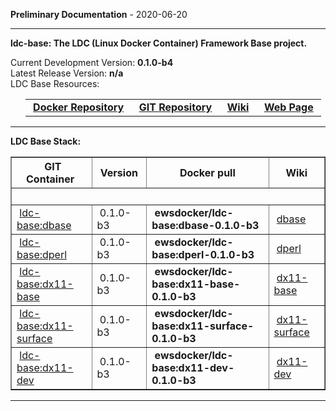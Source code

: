 
__Preliminary Documentation__ - 2020-06-20
____  
__ldc-base: The LDC (Linux Docker Container) Framework Base project.__  

Current Development Version: __0.1.0-b4__  
Latest Release Version: __n/a__  
LDC Base Resources:  

<ul>
  <table>
    <tr>
      <td>&nbsp;<a href="https://hub.docker.com/repository/docker/ewsdocker/ldc-base"><b>Docker Repository</b></a>&nbsp;</td>
      <td>&nbsp;<a href="https://github.com/ewsdocker/ldc-framework/base"><b>GIT Repository</b></a>&nbsp;</td>
      <td>&nbsp;<a href="https://github.com/ewsdocker/ldc-framework/wiki/Base.md"><b>Wiki</b></a>&nbsp;</td>
      <td>&nbsp;<a href="https://ewsdocker.github.io/ldc-framework/ldc-base.html"><b>Web Page</b></a>&nbsp;</td>
    </tr>
  </table>
</ul>

____  

__LDC Base Stack:__  

<table border=1>
  <tr>
    <th>&nbsp;GIT Container&nbsp;</th>
    <th>&nbsp;Version&nbsp;</th>
    <th>&nbsp;Docker pull&nbsp;</th>
    <th>&nbsp;Wiki&nbsp;</th>
  </tr>
  <tr>
    <td colspan=4>&nbsp;</td>
  </tr>
  <tr>
    <td>&nbsp;<a href="https://ewsdocker.github.io/ldc-framework/base/dbase.html">ldc-base:dbase</a>&nbsp;</td>
    <td>&nbsp;0.1.0-b3&nbsp;</td>
    <td>&nbsp;<b>ewsdocker/ldc-base:dbase-0.1.0-b3</b>&nbsp;</td>
    <td>&nbsp;<a href="https://github.com/ewsdocker/ldc-framework/wiki/base-dbase.md">dbase</a>&nbsp;</td>
  </tr>
  <tr>
    <td>&nbsp;<a href="https://ewsdocker.github.io/ldc-framework/base/dperl.html">ldc-base:dperl</a>&nbsp;</td>
    <td>&nbsp;0.1.0-b3&nbsp;</td>
    <td>&nbsp;<b>ewsdocker/ldc-base:dperl-0.1.0-b3</b>&nbsp;</td>
    <td>&nbsp;<a href="https://github.com/ewsdocker/ldc-framework/wiki/base-dperl.md">dperl</a>&nbsp;</td>
  </tr>
  <tr>
    <td>&nbsp;<a href="https://ewsdocker.github.io/ldc-framework/base/dx11-base.html">ldc-base:dx11-base</a>&nbsp;</td>
    <td>&nbsp;0.1.0-b3&nbsp;</td>
    <td>&nbsp;<b>ewsdocker/ldc-base:dx11-base-0.1.0-b3</b>&nbsp;</td>
    <td>&nbsp;<a href="https://github.com/ewsdocker/ldc-framework/wiki/base-dx11-base.md">dx11-base</a>&nbsp;</td>
  </tr>
  <tr>
    <td>&nbsp;<a href="https://ewsdocker.github.io/ldc-framework/base/dx11-surface.html">ldc-base:dx11-surface</a>&nbsp;</td>
    <td>&nbsp;0.1.0-b3&nbsp;</td>
    <td>&nbsp;<b>ewsdocker/ldc-base:dx11-surface-0.1.0-b3</b>&nbsp;</td>
    <td>&nbsp;<a href="https://github.com/ewsdocker/ldc-framework/wiki/base-dx11-surface.md">dx11-surface</a>&nbsp;</td>
  </tr>
  <tr>
    <td>&nbsp;<a href="https://ewsdocker.github.io/ldc-framework/base/dx11-dev.html">ldc-base:dx11-dev</a>&nbsp;</td>
    <td>&nbsp;0.1.0-b3&nbsp;</td>
    <td>&nbsp;<b>ewsdocker/ldc-base:dx11-dev-0.1.0-b3</b>&nbsp;</td>
    <td>&nbsp;<a href="https://github.com/ewsdocker/ldc-framework/wiki/base-dx11-dev.md">dx11-dev</a>&nbsp;</td>
  </tr>
</table>

____  


